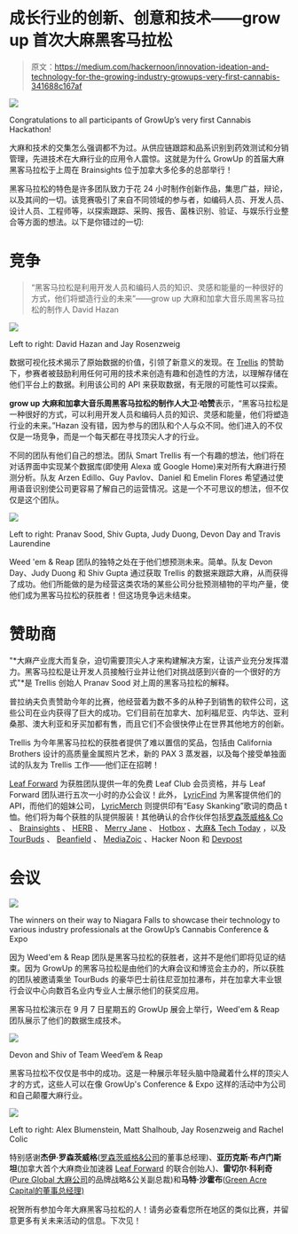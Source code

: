 # 成长行业的创新、创意和技术——grow up 首次大麻黑客马拉松

> 原文：<https://medium.com/hackernoon/innovation-ideation-and-technology-for-the-growing-industry-growups-very-first-cannabis-341688c167af>

![](img/a88e222f757e291a806d08a8c5a8c1ab.png)

Congratulations to all participants of GrowUp’s very first Cannabis Hackathon!

大麻和技术的交集怎么强调都不为过。从供应链跟踪和品系识别到药效测试和分销管理，先进技术在大麻行业的应用令人震惊。这就是为什么 GrowUp 的首届大麻黑客马拉松于上周在 Brainsights 位于加拿大多伦多的总部举行！

黑客马拉松的特色是许多团队致力于花 24 小时制作创新作品，集思广益，辩论，以及其间的一切。该竞赛吸引了来自不同领域的参与者，如编码人员、开发人员、设计人员、工程师等，以探索跟踪、采购、报告、菌株识别、验证、与娱乐行业整合等方面的想法。以下是你错过的一切:

# 竞争

> “黑客马拉松是利用开发人员和编码人员的知识、灵感和能量的一种很好的方式，他们将塑造行业的未来”——grow up 大麻和加拿大音乐周黑客马拉松的制作人 David Hazan

![](img/dcdf178277c04b3ba08f393298a26752.png)

Left to right: David Hazan and Jay Rosenzweig

数据可视化技术揭示了原始数据的价值，引领了新意义的发现。在 [Trellis](https://www.trellisgrows.com/) 的赞助下，参赛者被鼓励利用任何可用的技术来创造有趣和创造性的方法，以理解存储在他们平台上的数据。利用该公司的 API 来获取数据，有无限的可能性可以探索。

**grow up 大麻和加拿大音乐周黑客马拉松的制作人大卫·哈赞**表示，“黑客马拉松是一种很好的方式，可以利用开发人员和编码人员的知识、灵感和能量，他们将塑造行业的未来。”Hazan 没有错，因为参与的团队和个人与众不同。他们进入的不仅仅是一场竞争，而是一个每天都在寻找顶尖人才的行业。

不同的团队有他们自己的想法。团队 Smart Trellis 有一个有趣的想法，他们将在对话界面中实现某个数据库(即使用 Alexa 或 Google Home)来对所有大麻进行预测分析。队友 Arzen Edillo、Guy Pavlov、Daniel 和 Emelin Flores 希望通过使用语音识别使公司更容易了解自己的运营情况。这是一个不可思议的想法，但不仅仅是这个团队。

![](img/4f87fc00472c3200a7fafdb0387d0348.png)

Left to right: Pranav Sood, Shiv Gupta, Judy Duong, Devon Day and Travis Laurendine

Weed 'em & Reap 团队的独特之处在于他们想预测未来。简单。队友 Devon Day、Judy Duong 和 Shiv Gupta 通过获取 Trellis 的数据来跟踪大麻，从而获得了成功。他们所能做的是为经营这类农场的某些公司分批预测植物的平均产量，使他们成为黑客马拉松的获胜者！但这场竞争远未结束。

# 赞助商

"*大麻产业庞大而复杂，迫切需要顶尖人才来构建解决方案，让该产业充分发挥潜力。黑客马拉松是让开发人员接触行业并让他们对挑战感到兴奋的一个很好的方式"*是 Trellis 创始人 Pranav Sood 对上周的黑客马拉松的解释。

普拉纳夫负责赞助今年的比赛，他经营着为数不多的从种子到销售的软件公司，这些公司在业内获得了巨大的成功。它们目前在加拿大、加利福尼亚、内华达、亚利桑那、澳大利亚和牙买加都有售，而且它们不会很快停止在世界其他地方的创新。

Trellis 为今年黑客马拉松的获胜者提供了难以置信的奖品，包括由 California Brothers 设计的高质量金属照片艺术，新的 PAX 3 蒸发器，以及每个接受单独面试的队友为 Trellis 工作——他们正在招聘！

[Leaf Forward](https://leafforward.org/) 为获胜团队提供一年的免费 Leaf Club 会员资格，并与 Leaf Forward 团队进行五次一小时的办公会议！此外， [LyricFind](http://www.lyricfind.com/) 为黑客提供他们的 API，而他们的姐妹公司， [LyricMerch](https://lyricmerch.com/) 则提供印有“Easy Skanking”歌词的商品 t 恤。他们将为每个获胜的队提供服装！其他确认的合作伙伴包括[罗森茨威格& Co](https://www.rosenzweigco.com/) 、 [Brainsights](https://brainsights.com/) 、 [HERB](https://herb.co/) 、 [Merry Jane](https://merryjane.com/) 、 [Hotbox](https://hotboxshop.ca/) 、[大麻& Tech Today](https://cannatechtoday.com/) ，以及 [TourBuds](https://www.tourbuds.ca/) 、 [Beanfield](https://www.beanfield.com/) 、 [MediaZoic](http://www.mediazoic.com/) 、Hacker Noon 和 [Devpost](https://devpost.com/)

# 会议

![](img/142c6d2bb361f09f092fdd8b73361a6c.png)

The winners on their way to Niagara Falls to showcase their technology to various industry professionals at the GrowUp’s Cannabis Conference & Expo

因为 Weed'em & Reap 团队是黑客马拉松的获胜者，这并不是他们即将见证的结束。因为 GrowUp 的黑客马拉松是由他们的大麻会议和博览会主办的，所以获胜的团队被邀请乘坐 TourBuds 的豪华巴士前往尼亚加拉瀑布，并在加拿大丰业银行会议中心向数百名业内专业人士展示他们的获奖应用。

黑客马拉松演示在 9 月 7 日星期五的 GrowUp 展会上举行，Weed'em & Reap 团队展示了他们的数据生成技术。

![](img/31905f317ac1eb98ef57af4e592e13b6.png)

Devon and Shiv of Team Weed’em & Reap

黑客马拉松不仅仅是书中的成功。这是一种展示年轻头脑中隐藏着什么样的顶尖人才的方式，这些人可以在像 GrowUp's Conference & Expo 这样的活动中为公司和自己颠覆大麻行业。

![](img/87683122ca78b6c81b3c71921293d7f7.png)

Left to right: Alex Blumenstein, Matt Shalhoub, Jay Rosenzweig and Rachel Colic

特别感谢**杰伊·罗森茨威格**([罗森茨威格&公司](https://www.rosenzweigco.com/)的董事总经理)、**亚历克斯·布卢门斯坦**(加拿大首个大麻商业加速器 [Leaf Forward](https://leafforward.org/) 的联合创始人)、**雷切尔·科利奇**([Pure Global 大麻公司](https://pureglobal.com/)的品牌战略&公关副总裁)和**马特·沙霍布**([Green Acre Capital](http://greenacrecapital.ca/)[的董事总经理)](http://greenacrecapital.ca/)

祝贺所有参加今年大麻黑客马拉松的人！请务必查看您所在地区的类似比赛，并留意更多有关未来活动的信息。下次见！